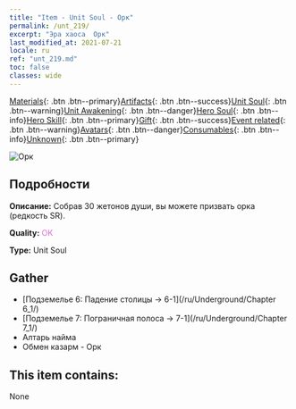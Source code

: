 ```yaml
---
title: "Item - Unit Soul - Орк"
permalink: /unt_219/
excerpt: "Эра хаоса  Орк"
last_modified_at: 2021-07-21
locale: ru
ref: "unt_219.md"
toc: false
classes: wide
---
```

 [Materials](/ItemsRU/){: .btn .btn--primary}[Artifacts](/ItemsRU/Artifacts/){: .btn .btn--success}[Unit Soul](/ItemsRU/UnitSoul/){: .btn .btn--warning}[Unit Awakening](/ItemsRU/UnitAwakening/){: .btn .btn--danger}[Hero Soul](/ItemsRU/HeroSoul/){: .btn .btn--info}[Hero Skill](/ItemsRU/HeroSkill/){: .btn .btn--primary}[Gift](/ItemsRU/Gift/){: .btn .btn--success}[Event related](/ItemsRU/Events/){: .btn .btn--warning}[Avatars](/ItemsRU/Avatars/){: .btn .btn--danger}[Consumables](/ItemsRU/Consumables/){: .btn .btn--info}[Unknown](/ItemsRU/Unknown/){: .btn .btn--primary}

 ![Орк](/images/u/ti_shourentoufushou.jpg)

## Подробности
 **Описание:** Собрав 30 жетонов души, вы можете призвать орка (редкость SR).

 **Quality:** <span style="color: #DA70D6">OK</span>

 **Type:** Unit Soul

## Gather

*    [Подземелье 6: Падение столицы -> 6-1](/ru/Underground/Chapter 6_1/) 
*    [Подземелье 7: Пограничная полоса -> 7-1](/ru/Underground/Chapter 7_1/) 
*    Алтарь найма 
*    Обмен казарм - Орк 

## This item contains:

  None

